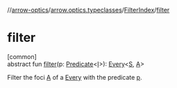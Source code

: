 //[arrow-optics](../../../index.md)/[arrow.optics.typeclasses](../index.md)/[FilterIndex](index.md)/[filter](filter.md)

# filter

[common]\
abstract fun [filter](filter.md)(p: [Predicate](../../../../arrow-core/arrow.core/-predicate/index.md)&lt;[I](index.md)&gt;): [Every](../../arrow.optics/index.md#176863642%2FClasslikes%2F-617900156)&lt;[S](index.md), [A](index.md)&gt;

Filter the foci [A](index.md) of a [Every](../../arrow.optics/index.md#176863642%2FClasslikes%2F-617900156) with the predicate [p](filter.md).
